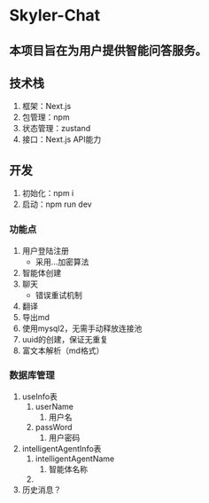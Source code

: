 # Skyler-Chat

## 本项目旨在为用户提供智能问答服务。

## 技术栈
1. 框架：Next.js
2. 包管理：npm
3. 状态管理：zustand
4. 接口：Next.js API能力

## 开发
1. 初始化：npm i
2. 启动：npm run dev

### 功能点
1. 用户登陆注册
   - 采用...加密算法
2. 智能体创建
3. 聊天
   - 错误重试机制
4. 翻译
5. 导出md
6. 使用mysql2，无需手动释放连接池
7. uuid的创建，保证无重复
8. 富文本解析（md格式）




### 数据库管理
1. useInfo表
   1. userName
      1. 用户名
   2. passWord
      1. 用户密码
2. intelligentAgentInfo表
   1. intelligentAgentName
      1. 智能体名称
   2. 
3. 历史消息？

